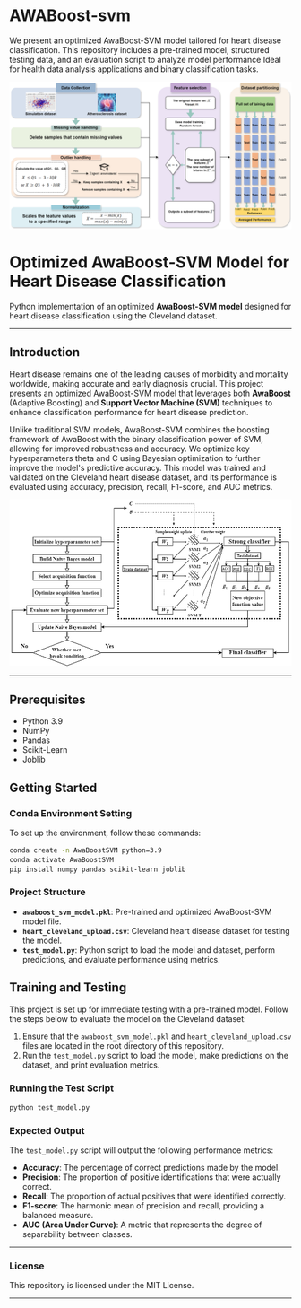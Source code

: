 # AWABoost-svm
We present an optimized AwaBoost-SVM model tailored for heart disease classification.  This repository includes a pre-trained model, structured testing data, and an evaluation script to analyze model performance Ideal for health data analysis applications and binary classification tasks.

![Data Processing Workflow](./AWA-SVM.png)

# Optimized AwaBoost-SVM Model for Heart Disease Classification

Python implementation of an optimized **AwaBoost-SVM model** designed for heart disease classification using the Cleveland dataset.

---

## Introduction

Heart disease remains one of the leading causes of morbidity and mortality worldwide, making accurate and early diagnosis crucial. This project presents an optimized AwaBoost-SVM model that leverages both **AwaBoost** (Adaptive Boosting) and **Support Vector Machine (SVM)** techniques to enhance classification performance for heart disease prediction.

Unlike traditional SVM models, AwaBoost-SVM combines the boosting framework of AwaBoost with the binary classification power of SVM, allowing for improved robustness and accuracy. We optimize key hyperparameters theta and C using Bayesian optimization to further improve the model's predictive accuracy. This model was trained and validated on the Cleveland heart disease dataset, and its performance is evaluated using accuracy, precision, recall, F1-score, and AUC metrics.

![AWA-SVM Model](./AWA-SVM(1).png)

---

## Prerequisites

- Python 3.9
- NumPy
- Pandas
- Scikit-Learn
- Joblib

## Getting Started

### Conda Environment Setting

To set up the environment, follow these commands:

```bash
conda create -n AwaBoostSVM python=3.9
conda activate AwaBoostSVM
pip install numpy pandas scikit-learn joblib
```

### Project Structure

- **`awaboost_svm_model.pkl`**: Pre-trained and optimized AwaBoost-SVM model file.
- **`heart_cleveland_upload.csv`**: Cleveland heart disease dataset for testing the model.
- **`test_model.py`**: Python script to load the model and dataset, perform predictions, and evaluate performance using metrics.

## Training and Testing

This project is set up for immediate testing with a pre-trained model. Follow the steps below to evaluate the model on the Cleveland dataset:

1. Ensure that the `awaboost_svm_model.pkl` and `heart_cleveland_upload.csv` files are located in the root directory of this repository.
2. Run the `test_model.py` script to load the model, make predictions on the dataset, and print evaluation metrics.

### Running the Test Script

```bash
python test_model.py
```

### Expected Output

The `test_model.py` script will output the following performance metrics:

- **Accuracy**: The percentage of correct predictions made by the model.
- **Precision**: The proportion of positive identifications that were actually correct.
- **Recall**: The proportion of actual positives that were identified correctly.
- **F1-score**: The harmonic mean of precision and recall, providing a balanced measure.
- **AUC (Area Under Curve)**: A metric that represents the degree of separability between classes.

---

### License

This repository is licensed under the MIT License.

--- 
